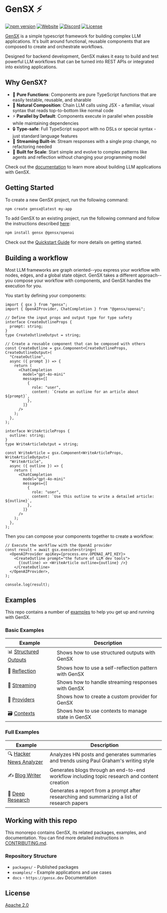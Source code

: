# GenSX ⚡️

[![npm version](https://badge.fury.io/js/gensx.svg)](https://badge.fury.io/js/gensx)
[![Website](https://img.shields.io/badge/Visit-gensx.dev-orange)](https://gensx.dev)
[![Discord](https://img.shields.io/badge/Join-Discord-blue)](https://discord.gg/wRmwfz5tCy)
[![License](https://img.shields.io/badge/License-Apache_2.0-blue.svg)](https://opensource.org/licenses/Apache-2.0)

[GenSX](https://gensx.dev/) is a simple typescript framework for building complex LLM applications. It's built around functional, reusable components that are composed to create and orchestrate workflows.

Designed for backend development, GenSX makes it easy to build and test powerful LLM workflows that can be turned into REST APIs or integrated into existing applications.

## Why GenSX?

- 🎯 **Pure Functions**: Components are pure TypeScript functions that are easily testable, reusable, and sharable
- 🌴 **Natural Composition**: Chain LLM calls using JSX - a familiar, visual syntax that reads top-to-bottom like normal code
- ⚡️ **Parallel by Default**: Components execute in parallel when possible while maintaining dependencies
- 🔒 **Type-safe**: Full TypeScript support with no DSLs or special syntax - just standard language features
- 🌊 **Streaming Built-in**: Stream responses with a single prop change, no refactoring needed
- 🚀 **Built for Scale**: Start simple and evolve to complex patterns like agents and reflection without changing your programming model

Check out the [documentation](https://gensx.dev/overview) to learn more about building LLM applications with GenSX.

## Getting Started

To create a new GenSX project, run the following command:

```bash
npm create gensx@latest my-app
```

To add GenSX to an existing project, run the following command and follow the instructions described [here](https://www.npmjs.com/package/gensx):

```bash
npm install gensx @gensx/openai
```

Check out the [Quickstart Guide](https://gensx.dev/quickstart) for more details on getting started.

## Building a workflow

Most LLM frameworks are graph oriented--you express your workflow with nodes, edges, and a global state object. GenSX takes a different approach--you compose your workflow with components, and GenSX handles the execution for you.

You start by defining your components:

```tsx
import { gsx } from "gensx";
import { OpenAIProvider, ChatCompletion } from "@gensx/openai";

// Define the input props and output type for type safety
interface CreateOutlineProps {
  prompt: string;
}
type CreateOutlineOutput = string;

// Create a reusable component that can be composed with others
const CreateOutline = gsx.Component<CreateOutlineProps, CreateOutlineOutput>(
  "CreateOutline",
  async ({ prompt }) => {
    return (
      <ChatCompletion
        model="gpt-4o-mini"
        messages={[
          {
            role: "user",
            content: `Create an outline for an article about ${prompt}`,
          },
        ]}
      />
    );
  },
);

interface WriteArticleProps {
  outline: string;
}
type WriteArticleOutput = string;

const WriteArticle = gsx.Component<WriteArticleProps, WriteArticleOutput>(
  "WriteArticle",
  async ({ outline }) => {
    return (
      <ChatCompletion
        model="gpt-4o-mini"
        messages={[
          {
            role: "user",
            content: `Use this outline to write a detailed article: ${outline}`,
          },
        ]}
      />
    );
  },
);
```

Then you can compose your components together to create a workflow:

```tsx
// Execute the workflow with the OpenAI provider
const result = await gsx.execute<string>(
  <OpenAIProvider apiKey={process.env.OPENAI_API_KEY}>
    <CreateOutline prompt="the future of LLM dev tools">
      {(outline) => <WriteArticle outline={outline} />}
    </CreateOutline>
  </OpenAIProvider>,
);

console.log(result);
```

## Examples

This repo contains a number of [examples](./examples) to help you get up and running with GenSX.

### Basic Examples

| Example                                               | Description                                           |
| ----------------------------------------------------- | ----------------------------------------------------- |
| 📊 [Structured Outputs](./examples/structuredOutputs) | Shows how to use structured outputs with GenSX        |
| 🔄 [Reflection](./examples/reflection)                | Shows how to use a self-reflection pattern with GenSX |
| 🌊 [Streaming](./examples/streaming)                  | Shows how to handle streaming responses with GenSX    |
| 🔌 [Providers](./examples/providers)                  | Shows how to create a custom provider for GenSX       |
| 🗃️ [Contexts](./examples/contexts)                    | Shows how to use contexts to manage state in GenSX    |

### Full Examples

| Example                                                  | Description                                                                                  |
| -------------------------------------------------------- | -------------------------------------------------------------------------------------------- |
| 🔍 [Hacker News Analyzer](./examples/hackerNewsAnalyzer) | Analyzes HN posts and generates summaries and trends using Paul Graham's writing style       |
| ✍️ [Blog Writer](./examples/blogWriter)                  | Generates blogs through an end-to-end workflow including topic research and content creation |
| 🔬 [Deep Research](./examples/deepResearch)              | Generates a report from a prompt after researching and summarizing a list of research papers |

## Working with this repo

This monorepo contains GenSX, its related packages, examples, and documentation. You can find more detailed instructions in [CONTRIBUTING.md](./CONTRIBUTING.md).

### Repository Structure

- `packages/` - Published packages
- `examples/` - Example applications and use cases
- `docs` - `https://gensx.dev` Documentation

## License

[Apache 2.0](./LICENSE)
